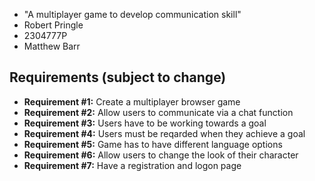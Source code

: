 
* "A multiplayer game to develop communication skill"
* Robert Pringle
* 2304777P
* Matthew Barr

## Requirements (subject to change)

- **Requirement #1:** Create a multiplayer browser game
- **Requirement #2:** Allow users to communicate via a chat function
- **Requirement #3:** Users have to be working towards a goal
- **Requirement #4:** Users must be reqarded when they achieve a goal
- **Requirement #5:** Game has to have different language options
- **Requirement #6:** Allow users to change the look of their character
- **Requirement #7:** Have a registration and logon page